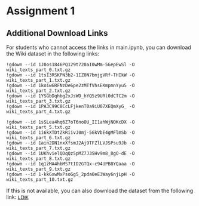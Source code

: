 # Assignment 1

## Additional Download Links
For students who cannot access the links in main.ipynb, you can download the Wiki dataset in the following links:

```
!gdown --id 1J0os1846PQ129t720aI0wMm-5GepEwSl -O wiki_texts_part_0.txt.gz
!gdown --id 1tsI3RSKPN3b2-1IZ0N7bmjgVRf-THIkW -O wiki_texts_part_1.txt.gz
!gdown --id 1koiw6RFNzDe6pe2zMTfVhsEKmpmnYyu5 -O wiki_texts_part_2.txt.gz
!gdown --id 1YSGbDqhbg2xJsWD_hYQ5z9URl0dCTC2m -O wiki_texts_part_3.txt.gz
!gdown --id 1PA3C99C8CcLFjkenT0a9iU07XEQmXyG_ -O wiki_texts_part_4.txt.gz
```
```
!gdown --id 1sSLea4hq6Z7oT6noOU_II1ahWjNOKcDX -O wiki_texts_part_5.txt.gz
!gdown --id 1i6kXTDtZkRiivJ0mj-5GkVbE4gMFlmSb -O wiki_texts_part_6.txt.gz
!gdown --id 1ain2DN1nxXfsmJ2Aj9TFZlLVJSPsu9Jb -O wiki_texts_part_7.txt.gz
!gdown --id 1UKhvielQDqQz5pMZ7J3SHv9m8_8gO-dE -O wiki_texts_part_8.txt.gz
!gdown --id 1q1zMA4hbMS7tID2GTQx-c94UPB8YQaaa -O wiki_texts_part_9.txt.gz
!gdown --id 1-kkGxwMxPsoGg5_2pdaOeE3Way6njLpH -O wiki_texts_part_10.txt.gz
```

If this is not available, you can also download the dataset from the following link: [`LINK`](https://drive.google.com/file/d/1t4cqlZEgiRJCJJOzHeja3AjU1jTWiDRa/view?usp=sharing)
